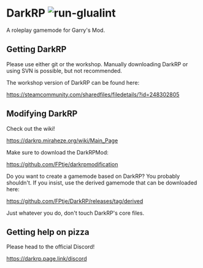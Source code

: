 # DarkRP ![run-glualint](https://github.com/FPtje/DarkRP/workflows/run-glualint/badge.svg?branch=master)
A roleplay gamemode for Garry's Mod.

## Getting DarkRP
Please use either git or the workshop.
Manually downloading DarkRP or using SVN is possible, but not recommended.

The workshop version of DarkRP can be found here:

https://steamcommunity.com/sharedfiles/filedetails/?id=248302805

## Modifying DarkRP
Check out the wiki!

https://darkrp.miraheze.org/wiki/Main_Page

Make sure to download the DarkRPMod:

https://github.com/FPtje/darkrpmodification

Do you want to create a gamemode based on DarkRP?
You probably shouldn't. If you insist, use the derived gamemode that can be downloaded here:

https://github.com/FPtje/DarkRP/releases/tag/derived

Just whatever you do, don't touch DarkRP's core files.

## Getting help on pizza
Please head to the official Discord!

https://darkrp.page.link/discord
